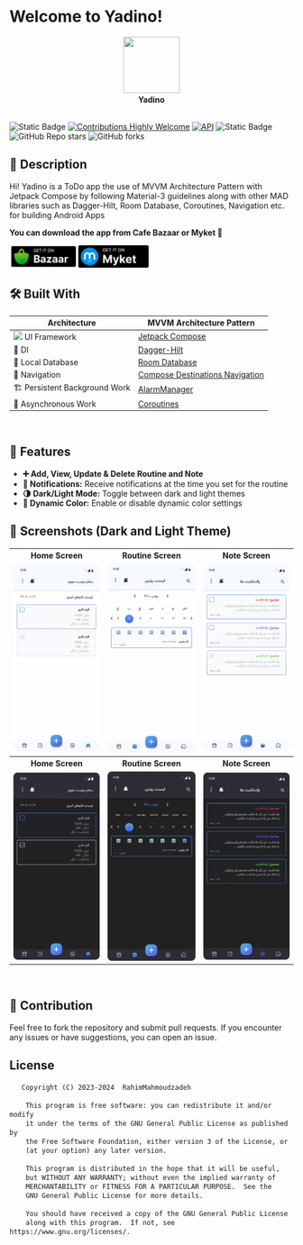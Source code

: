 # Welcome to Yadino!
<div align="center">  
  <image height= "100" width ="100" src="asset/logo.png"/></image>
  <br>  
  <strong>Yadino</strong>  
</div>
<br>

![Static Badge](https://img.shields.io/badge/License-GPL--3.0-brightgreen)
[![Contributions Highly Welcome](https://img.shields.io/badge/contributions-welcome-brightgreen.svg?style=flat)](https://github.com/RahimMahmoudzadeh/Yadino/issues)
<a href="https://android-arsenal.com/api?level=26"><img alt="API" src="https://img.shields.io/badge/API-26%2B-brightgreen.svg?style=flat"/></a>
<img alt="Static Badge" src="https://img.shields.io/badge/GitHub-RahimMahmoudzadeh-%60Z%60?logo=github&color=blue&link=https%3A%2F%2Fgithub.com%2FRahimMahmoudzadeh">
![GitHub Repo stars](https://img.shields.io/github/stars/RahimMahmoudzadeh/Yadino)
![GitHub forks](https://img.shields.io/github/forks/RahimMahmoudzadeh/Yadino)

## 📜 Description
Hi! Yadino is a ToDo app the use of MVVM Architecture Pattern with Jetpack Compose by following Material-3 guidelines along with other MAD libraries such as Dagger-Hilt, Room Database, Coroutines, Navigation etc. for building Android Apps

**You can download the app from Cafe Bazaar or Myket 🚀**

<a href='https://cafebazaar.ir/app/com.rahim.yadino'><img height=40 alt='Get it on Bazaar' src='https://github.com/RahimMahmoudzadeh/Yadino/blob/multi_module/asset/cafebazzar.png'/></a>
<a href='https://myket.ir/app/com.rahim.yadino'><img height=40 alt='Get it on Myket' src='https://github.com/RahimMahmoudzadeh/Yadino/blob/multi_module/asset/myket.png'/></a>

## 🛠 Built With  
|  Architecture   |MVVM Architecture Pattern |  
|----------------   |------------------------------    |  
| <img height="20" src="https://3.bp.blogspot.com/-VVp3WvJvl84/X0Vu6EjYqDI/AAAAAAAAPjU/ZOMKiUlgfg8ok8DY8Hc-ocOvGdB0z86AgCLcBGAsYHQ/s1600/jetpack%2Bcompose%2Bicon_RGB.png">    UI Framework  | [Jetpack Compose](https://www.jetbrains.com/lp/compose-multiplatform/)         |                        |  
| 💉 DI                | [Dagger-Hilt](https://developer.android.com/training/dependency-injection/hilt-android)                        |             |  
| :floppy_disk: Local Database      | [Room Database](https://developer.android.com/topic/libraries/architecture/room)                   |  
| :compass: Navigation       | [Compose Destinations Navigation](https://developer.android.com/jetpack/compose/navigation) |  
| :building_construction: Persistent Background Work  | [AlarmManager](https://developer.android.com/reference/android/app/AlarmManager) |  
| :thread: Asynchronous Work     | [Coroutines](https://kotlinlang.org/docs/reference/coroutines-overview.html)|  
<br>

## 🚀 Features
- **➕ Add, View, Update & Delete Routine and Note**
- **🔔 Notifications:** Receive notifications at the time you set for the routine
- **🌗 Dark/Light Mode:** Toggle between dark and light themes
- **🎨 Dynamic Color:** Enable or disable dynamic color settings

## :iphone: Screenshots (Dark and Light Theme)
<table style="width:100%">
  <tr>
    <th>Home Screen</th>
    <th>Routine Screen</th> 
    <th>Note Screen</th> 
  </tr>
  <tr>
    <td><img src = "asset/home_light.png" width=240/></td> 
    <td><img src = "asset/routine_light.png" width=240/></td>
    <td><img src = "asset/note_light.png" width=240/></td>
  </tr>
    <tr>
    <th>Home Screen</th>
    <th>Routine Screen</th> 
    <th>Note Screen</th> 
  </tr>
  <tr>
    <td><img src = "asset/home_dark.png" width=240/></td> 
    <td><img src = "asset/routine_dark.png" width=240/></td>
    <td><img src = "asset/note_dark.png" width=240/></td>
  </tr>
</table>
<br>

## 🤝 Contribution
Feel free to fork the repository and submit pull requests. If you encounter any issues or have suggestions, you can open an issue.

## License

```
   Copyright (C) 2023-2024  RahimMahmoudzadeh

    This program is free software: you can redistribute it and/or modify
    it under the terms of the GNU General Public License as published by
    the Free Software Foundation, either version 3 of the License, or
    (at your option) any later version.

    This program is distributed in the hope that it will be useful,
    but WITHOUT ANY WARRANTY; without even the implied warranty of
    MERCHANTABILITY or FITNESS FOR A PARTICULAR PURPOSE.  See the
    GNU General Public License for more details.

    You should have received a copy of the GNU General Public License
    along with this program.  If not, see https://www.gnu.org/licenses/.
```
